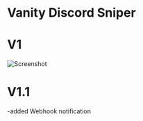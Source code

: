 # Vanity Discord Sniper

# V1
![Screenshot](https://i.ibb.co/HL9v6V5G/Screenshot-20251022-212708.png)

# V1.1
-added Webhook notification
